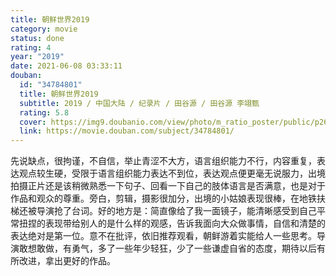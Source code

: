 ```yaml
---
title: 朝鲜世界2019
category: movie
status: done
rating: 4
year: "2019"
date: 2021-06-08 03:33:11
douban:
  id: "34784801"
  title: 朝鲜世界2019
  subtitle: 2019 / 中国大陆 / 纪录片 / 田谷源 / 田谷源 李翊甄
  rating: 5.8
  cover: https://img9.doubanio.com/view/photo/m_ratio_poster/public/p2617735595.jpg
  link: https://movie.douban.com/subject/34784801/
---
```


先说缺点，很拘谨，不自信，举止青涩不大方，语言组织能力不行，内容重复，表达观点较生硬，受限于语言组织能力表达不到位，表达观点便更毫无说服力，出境拍摄正片还是该稍微熟悉一下句子、回看一下自己的肢体语言是否满意，也是对于作品和观众的尊重。旁白，剪辑，摄影很加分，出境的小姑娘表现很棒，在地铁扶梯还被导演抢了台词。好的地方是：简直像给了我一面镜子，能清晰感受到自己平常扭捏的表现带给别人的是什么样的观感，告诉我面向大众做事情，自信和清楚的表达绝对是第一位。意不在批评，依旧推荐观看，朝鲜游着实能给人一些思考。导演敢想敢做，有勇气，多了一些年少轻狂，少了一些谦虚自省的态度，期待以后有所改进，拿出更好的作品。